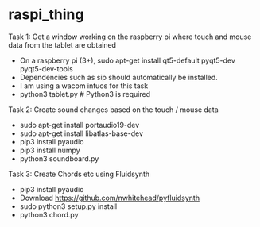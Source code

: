 # raspi_thing

Task 1: Get a window working on the raspberry pi where touch and mouse data from the tablet are obtained
* On a raspberry pi (3+), sudo apt-get install qt5-default pyqt5-dev pyqt5-dev-tools
* Dependencies such as sip should automatically be installed.
* I am using a wacom intuos for this task
* python3 tablet.py # Python3 is required

Task 2: Create sound changes based on the touch / mouse data
* sudo apt-get install portaudio19-dev
* sudo apt-get install libatlas-base-dev
* pip3 install pyaudio
* pip3 install numpy
* python3 soundboard.py

Task 3: Create Chords etc using Fluidsynth
* pip3 install pyaudio
* Download https://github.com/nwhitehead/pyfluidsynth
* sudo python3 setup.py install
* python3 chord.py
